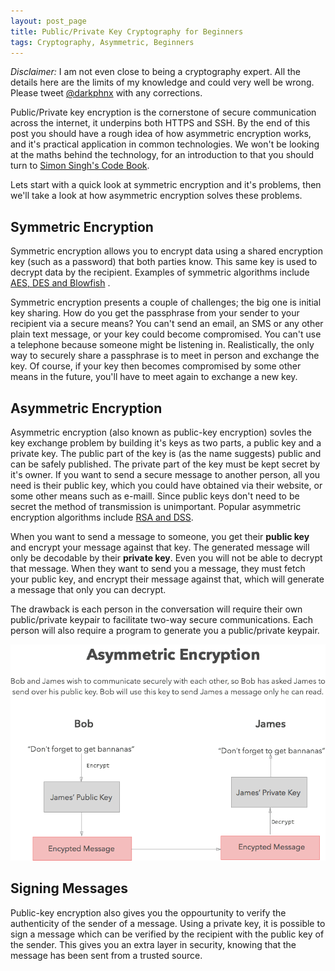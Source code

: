 ```yaml
---
layout: post_page
title: Public/Private Key Cryptography for Beginners
tags: Cryptography, Asymmetric, Beginners
---
```


_Disclaimer:_ I am not even close to being a cryptography expert. All the details here are the limits of my knowledge and could very well be wrong. Please tweet [@darkphnx](https://twitter.com/darkphnx) with any corrections.

Public/Private key encryption is the cornerstone of secure communication across the internet, it underpins both HTTPS and SSH. By the end of this post you should have a rough idea of how asymmetric encryption works, and it's practical application in common technologies. We won't be looking at the maths behind the technology, for an introduction to that you should turn to [Simon Singh's Code  Book][1].

Lets start with a quick look at symmetric encryption and it's problems, then we'll take a look at how asymmetric encryption solves these problems.

## Symmetric Encryption
Symmetric encryption allows you to encrypt data using a shared encryption key (such as a password) that both parties know. This same key is used to decrypt data by the recipient. Examples of symmetric algorithms include [AES, DES and Blowfish][2] .

Symmetric encryption presents a couple of challenges; the big one is initial key sharing. How do you get the passphrase from your sender to your recipient via a secure means? You can't send an email, an SMS or any other plain text message, or your key could become compromised. You can't use a telephone because someone might be listening in. Realistically, the only way to securely share a passphrase is to meet in person and exchange the key. Of course, if your key then becomes compromised by some other means in the future, you'll have to meet again to exchange a new key.

## Asymmetric Encryption
Asymmetric encryption (also known as public-key encryption) sovles the key exchange problem by building it's keys as two parts, a public key and a private key. The public part of the key is (as the name suggests) public and can be safely published. The private part of the key must be kept secret by it's owner. If you want to send a secure message to another person, all you need is their public key, which you could have obtained via their website, or some other means such as e-maill. Since public keys don't need to be secret the method of transmission is unimportant. Popular asymmetric encryption algorithms include [RSA and DSS][3].

When you want to send a message to someone, you get their **public key** and encrypt your message against that key. The generated message will only be decodable by their **private key**. Even you will not be able to decrypt that message. When they want to send you a message, they must fetch your public key, and encrypt their message against that, which will generate a message that only you can decrypt.

The drawback is each person in the conversation will require their own public/private keypair to facilitate two-way secure communications. Each person will also require a program to generate you a public/private keypair.

![Asymmetric Encryption](/assets/asymmetric.png)

## Signing Messages
Public-key encryption also gives you the oppourtunity to verify the authenticity of the sender of a message. Using a private key, it is possible to sign a message which can be verified by the recipient with the public key of the sender. This gives you an extra layer in security, knowing that the message has been sent from a trusted source.

[1]: http://www.amazon.co.uk/gp/product/1857028899/ref=as_li_tl?ie=UTF8&camp=1634&creative=6738&creativeASIN=1857028899&linkCode=as2&tag=danwent-21&linkId=VQZQD7DEECEH4NWU "amazon.co.uk - Simon Singh's Code Book"
[2]: http://en.wikipedia.org/wiki/Symmetric-key_algorithm "Symmetric Key Algorithm - Wikipedia"
[3]: http://en.wikipedia.org/wiki/Public-key_cryptography "Public-key Cryptography - Wikipedia"